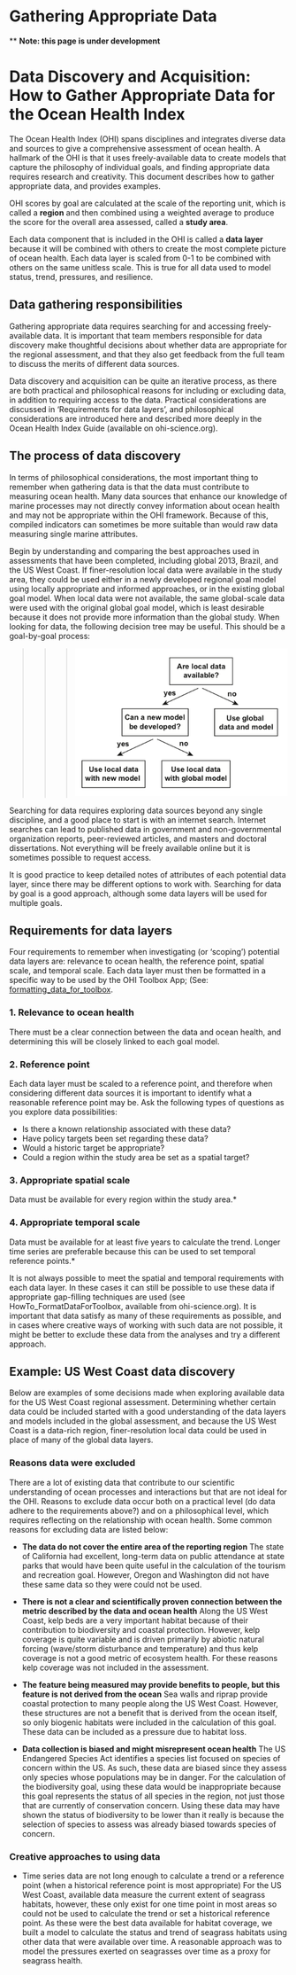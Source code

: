 # Gathering Appropriate Data


\*\* **Note: this page is under development**




# Data Discovery and Acquisition: How to Gather Appropriate Data for the Ocean Health Index

The Ocean Health Index (OHI) spans disciplines and integrates diverse data and sources to give a comprehensive assessment of ocean health. A hallmark of the OHI is that it uses freely-available data to create models that capture the philosophy of individual goals, and finding appropriate data requires research and creativity. This document describes how to gather appropriate data, and provides examples.

OHI scores by goal are calculated at the scale of the reporting unit, which is called a **region** and then combined using a weighted average to produce the score for the overall area assessed, called a **study area**. 

Each data component that is included in the OHI is called a **data layer** because it will be combined with others to create the most complete picture of ocean health. Each data layer is scaled from 0-1 to be combined with others on the same unitless scale. This is true for all data used to model status, trend, pressures, and resilience.


## Data gathering responsibilities

Gathering appropriate data requires searching for and accessing freely-available data. It is important that team members responsible for data discovery make thoughtful decisions about whether data are appropriate for the regional assessment, and that they also get feedback from the full team to discuss the merits of different data sources. 

Data discovery and acquisition can be quite an iterative process, as there are both practical and philosophical reasons for including or excluding data, in addition to requiring access to the data. Practical considerations are discussed in ‘Requirements for data layers’, and philosophical considerations are introduced here and described more deeply in the Ocean Health Index Guide (available on ohi-science.org).

## The process of data discovery

In terms of philosophical considerations, the most important thing to remember when gathering data is that the data must contribute to measuring ocean health. Many data sources that enhance our knowledge of marine processes may not directly convey information about ocean health and may not be appropriate within the OHI framework. Because of this, compiled indicators can sometimes be more suitable than would raw data measuring single marine attributes.

Begin by understanding and comparing the best approaches used in assessments that have been completed, including global 2013, Brazil, and the US West Coast. If finer-resolution local data were available in the study area, they could be used either in a newly developed regional goal model using locally appropriate and informed approaches, or in the existing global goal model. When local data were not available, the same global-scale data were used with the original global goal model, which is least desirable because it does not provide more information than the global study. When looking for data, the following decision tree may be useful. This should be a goal-by-goal process:

>>> ![alt text](zfig_data_discovery.png)

Searching for data requires exploring data sources beyond any single discipline, and a good place to start is with an internet search. Internet searches can lead to published data in government and non-governmental organization reports, peer-reviewed articles, and masters and doctoral dissertations. Not everything will be freely available online but it is sometimes possible to request access.

It is good practice to keep detailed notes of attributes of each potential data layer, since there may be different options to work with. Searching for data by goal is a good approach, although some data layers will be used for multiple goals.

## Requirements for data layers

Four requirements to remember when investigating (or ‘scoping’) potential data layers are: relevance to ocean health, the reference point, spatial scale, and temporal scale. Each data layer must then be formatted in a specific way to be used by the OHI Toolbox App; (See: [formatting_data_for_toolbox](https://github.com/OHI-Science/ohimanual/blob/master/tutorials/toolbox_manual/formatting_data_for_toolbox.xlsx).

### 1.  Relevance to ocean health

There must be a clear connection between the data and ocean health, and determining this will be closely linked to each goal model.

### 2.  Reference point

Each data layer must be scaled to a reference point, and therefore when considering different data sources it is important to identify what a reasonable reference point may be. Ask the following types of questions as you explore data possibilities:
  * Is there a known relationship associated with these data?
  * Have policy targets been set regarding these data?
  * Would a historic target be appropriate?
  * Could a region within the study area be set as a spatial target?
  
### 3.  Appropriate spatial scale

Data must be available for every region within the study area.*

### 4.  Appropriate temporal scale

Data must be available for at least five years to calculate the trend. Longer time series are preferable because this can be used to set temporal reference points.*

It is not always possible to meet the spatial and temporal requirements with each data layer. In these cases it can still be possible to use these data if appropriate gap-filling techniques are used (see HowTo_FormatDataForToolbox, available from ohi-science.org). It is important that data satisfy as many of these requirements as possible, and in cases where creative ways of working with such data are not possible, it might be better to exclude these data from the analyses and try a different approach.


## Example: US West Coast data discovery

Below are examples of some decisions made when exploring available data for the US West Coast regional assessment. Determining whether certain data could be included started with a good understanding of the data layers and models included in the global assessment, and because the US West Coast is a data-rich region, finer-resolution local data could be used in place of many of the global data layers.

### Reasons data were excluded
There are a lot of existing data that contribute to our scientific understanding of ocean processes and interactions but that are not ideal for the OHI. Reasons to exclude data occur both on a practical level (do data adhere to the requirements above?) and on a philosophical level, which requires reflecting on the relationship with ocean health. Some common reasons for excluding data are listed below:

  * **The data do not cover the entire area of the reporting region**
The state of California had excellent, long-term data on public attendance at state parks that would have been quite useful in the calculation of the tourism and recreation goal. However, Oregon and Washington did not have these same data so they were could not be used.

  * **There is not a clear and scientifically proven connection between the metric described by the data and ocean health** 
Along the US West Coast, kelp beds are a very important habitat because of their contribution to biodiversity and coastal protection. However, kelp coverage is quite variable and is driven primarily by abiotic natural forcing (wave/storm disturbance and temperature) and thus kelp coverage is not a good metric of ecosystem health. For these reasons kelp coverage was not included in the assessment.

  * **The feature being measured may provide benefits to people, but this feature is not derived from the ocean**
Sea walls and riprap provide coastal protection to many people along the US West Coast. However, these structures are not a benefit that is derived from the ocean itself, so only biogenic habitats were included in the calculation of this goal. These data can be included as a pressure due to habitat loss.

  * **Data collection is biased and might misrepresent ocean health**
The US Endangered Species Act identifies a species list focused on species of concern within the US. As such, these data are biased since they assess only species whose populations may be in danger. For the calculation of the biodiversity goal, using these data would be inappropriate because this goal represents the status of all species in the region, not just those that are currently of conservation concern. Using these data may have shown the status of biodiversity to be lower than it really is because the selection of species to assess was already biased towards species of concern.

### Creative approaches to using data

  * Time series data are not long enough to calculate a trend or a reference point (when a historical reference point is most appropriate)
For the US West Coast, available data measure the current extent of seagrass habitats, however, these only exist for one time point in most areas so could not be used to calculate the trend or set a historical reference point. As these were the best data available for habitat coverage, we built a model to calculate the status and trend of seagrass habitats using other data that were available over time. A reasonable approach was to model the pressures exerted on seagrasses over time as a proxy for seagrass health.
